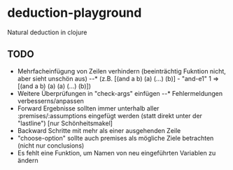 # deduction-playground

Natural deduction in clojure

## TODO
* Mehrfacheinfügung von Zeilen verhindern (beeinträchtig Fukntion nicht, aber sieht unschön aus) 
--* (z.B. [(and a b) (a) (...) (b)] - "and-e1" 1 => [(and a b) (a) (a) (...) (b)])
* Weitere Überprüfungen in "check-args" einfügen
--* Fehlermeldungen verbesserns/anpassen
* Forward Ergebnisse sollten immer unterhalb aller :premises/:assumptions eingefügt werden (statt direkt unter der "lastline") [nur Schönheitsmakel]
* Backward Schritte mit mehr als einer ausgehenden Zeile
* "choose-option" sollte auch premises als mögliche Ziele betrachten (nicht nur conclusions)
* Es fehlt eine Funktion, um Namen von neu eingeführten Variablen zu ändern